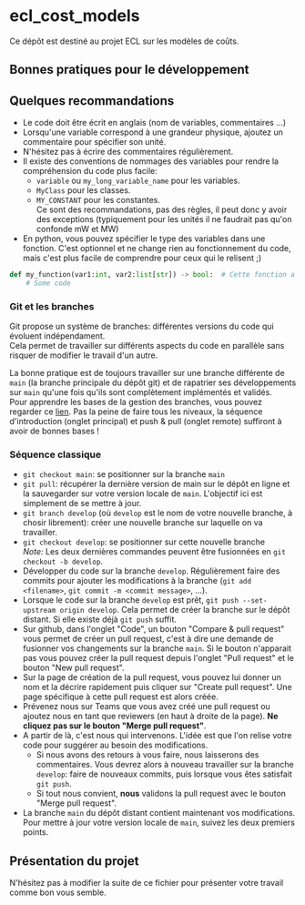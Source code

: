 # ecl_cost_models

Ce dépôt est destiné au projet ECL sur les modèles de coûts.

## Bonnes pratiques pour le développement

## Quelques recommandations

- Le code doit être écrit en anglais (nom de variables, commentaires ...)
- Lorsqu'une variable correspond à une grandeur physique, ajoutez un commentaire pour spécifier son unité.
- N'hésitez pas à écrire des commentaires régulièrement.
- Il existe des conventions de nommages des variables pour rendre la compréhension du code plus facile:
	- `variable` ou `my_long_variable_name` pour les variables.
 	- `MyClass` pour les classes.
 	- `MY_CONSTANT` pour les constantes.  
Ce sont des recommandations, pas des règles, il peut donc y avoir des exceptions (typiquement pour les unités il ne faudrait pas qu'on confonde mW et MW)
- En python, vous pouvez spécifier le type des variables dans une fonction. C'est optionnel et ne change rien au fonctionnement du code, mais c'est plus facile de comprendre pour ceux qui le relisent ;)
```python
def my_function(var1:int, var2:list[str]) -> bool:  # Cette fonction a pour premier argument un entier, son second argument une liste de chaine de caractères et elle renvoie un booléen
	# Some code
```

### Git et les branches

Git propose un système de branches: différentes versions du code qui évoluent indépendament.  
Cela permet de travailler sur différents aspects du code en parallèle sans risquer de modifier le travail d'un autre.

La bonne pratique est de toujours travailler sur une branche différente de `main` (la branche principale du dépôt git) et de rapatrier ses développements sur `main` qu'une fois qu'ils sont complètement implémentés et validés.  
Pour apprendre les bases de la gestion des branches, vous pouvez regarder ce [lien](https://learngitbranching.js.org/?locale=fr_FR). 
Pas la peine de faire tous les niveaux, la séquence d'introduction (onglet principal) et push & pull (onglet remote) suffiront à avoir de bonnes bases !

### Séquence classique

- `git checkout main`: se positionner sur la branche `main`
- `git pull`: récupérer la dernière version de main sur le dépôt en ligne et la sauvegarder sur votre version locale de `main`. L'objectif ici est simplement de se mettre à jour.
- `git branch develop` (où `develop` est le nom de votre nouvelle branche, à chosir librement): créer une nouvelle branche sur laquelle on va travailler.
- `git checkout develop`: se positionner sur cette nouvelle branche  
*Note:* Les deux dernières commandes peuvent être fusionnées en `git checkout -b develop`.
- Développer du code sur la branche `develop`. Régulièrement faire des commits pour ajouter les modifications à la branche (`git add <filename>`, `git commit -m <commit message>`, ...).
- Lorsque le code sur la branche `develop` est prêt, `git push --set-upstream origin develop`. Cela permet de créer la branche sur le dépôt distant. Si elle existe déjà `git push` suffit.
- Sur github, dans l'onglet "Code", un bouton "Compare & pull request" vous permet de créer un pull request, c'est à dire une demande de fusionner vos changements sur la branche `main`. Si le bouton n'apparait pas vous pouvez créer la pull request depuis l'onglet "Pull request" et le bouton "New pull request".
- Sur la page de création de la pull request, vous pouvez lui donner un nom et la décrire rapidement puis cliquer sur "Create pull request". Une page spécifique à cette pull request est alors créée.
- Prévenez nous sur Teams que vous avez créé une pull request ou ajoutez nous en tant que reviewers (en haut à droite de la page). **Ne cliquez pas sur le bouton "Merge pull request"**.
- A partir de là, c'est nous qui intervenons. L'idée est que l'on relise votre code pour suggérer au besoin des modifications.
	- Si nous avons des retours à vous faire, nous laisserons des commentaires. Vous devrez alors à nouveau travailler sur la branche `develop`: faire de nouveaux commits, puis lorsque vous êtes satisfait `git push`.
	- Si tout nous convient, **nous** validons la pull request avec le bouton "Merge pull request".
- La branche `main` du dépôt distant contient maintenant vos modifications. Pour mettre à jour votre version locale de `main`, suivez les deux premiers points.

## Présentation du projet

N'hésitez pas à modifier la suite de ce fichier pour présenter votre travail comme bon vous semble.

